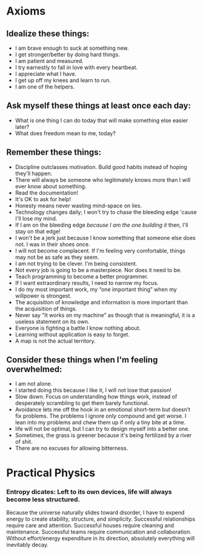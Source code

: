 
# Axioms

## Idealize these things:
* I am brave enough to suck at something new.
* I get stronger/better by doing hard things.
* I am patient and measured.
* I try earnestly to fall in love with every heartbeat.
* I appreciate what I have.
* I get up off my knees and learn to run.
* I am one of the helpers.

## Ask myself these things at least once each day:
* What is one thing I can do today that will make something else easier later?
* What does freedom mean to me, today?

## Remember these things:
* Discipline outclasses motivation. Build good habits instead of hoping they'll happen.
* There will always be someone who legitimately knows more than I will ever know about something.
* Read the documentation!
* It's OK to ask for help!
* Honesty means never wasting mind-space on lies.
* Technology changes daily; I won't try to chase the bleeding edge 'cause I'll lose my mind.
* If I am on the bleeding edge *because I am the one building it* then, I'll stay on that edge!
* I won't be a jerk just because I know something that someone else does not. I was in their shoes once.
* I will not become complacent. If I'm feeling very comfortable, things may not be as safe as they seem.
* I am not trying to be clever. I'm being consistent.
* Not every job is going to be a masterpiece. Nor does it need to be.
* Teach programming to become a better programmer.
* If I want extraordinary results, I need to narrow my focus.
* I do my most important work, my “one important thing” when my willpower is strongest.
* The acquisition of knowledge and information is more important than the acquisition of things.
* Never say "It works on my machine" as though that is meaningful, it is a useless statement on its own.
* Everyone is fighting a battle I know nothing about.
* Learning without application is easy to forget.
* A map is not the actual territory.

## Consider these things when I'm feeling overwhelmed:
* I am not alone.
* I started doing this because I like it, I will not lose that passion!
* Slow down. Focus on understanding how things work, instead of desperately scrambling to get them barely functional.
* Avoidance lets me off the hook in an emotional short-term but doesn’t fix problems. The problems I ignore only compound and get worse. I lean into my problems and chew them up if only a tiny bite at a time.
* life will not be optimal, but I can try to design myself into a better one.
* Sometimes, the grass is greener because it's being fertilized by a river of shit.
* There are no excuses for allowing bitterness.

# Practical Physics

### Entropy dicates: Left to its own devices, life will always become less structured.
Because the universe naturally slides toward disorder, I have to expend energy to create stability, structure, and simplicity. Successful relationships require care and attention. Successful houses require cleaning and maintenance. Successful teams require communication and collaboration. Without effort/energy expenditure in its direction, absolutely everything will inevitably decay.

